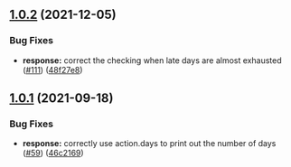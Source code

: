 ## [1.0.2](https://github.com/favonia/latedays/compare/v1.0.1...v1.0.2) (2021-12-05)


### Bug Fixes

* **response:** correct the checking when late days are almost exhausted ([#111](https://github.com/favonia/latedays/issues/111)) ([48f27e8](https://github.com/favonia/latedays/commit/48f27e8a5fbb0d3f5ac45e683f7c1c061a4e5552))



## [1.0.1](https://github.com/favonia/latedays/compare/v1.0.0...v1.0.1) (2021-09-18)


### Bug Fixes

* **response:** correctly use action.days to print out the number of days ([#59](https://github.com/favonia/latedays/issues/59)) ([46c2169](https://github.com/favonia/latedays/commit/46c216930bfb8e2b6264b2d6455f7b234d26a6f2))
